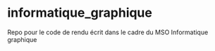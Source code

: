 # informatique_graphique
Repo pour le code de rendu écrit dans le cadre du MSO Informatique graphique

